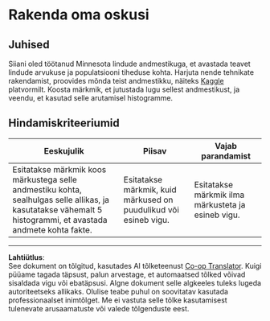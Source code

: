 <!--
CO_OP_TRANSLATOR_METADATA:
{
  "original_hash": "40eeb9b9f94009c537c7811f9f27f037",
  "translation_date": "2025-10-11T15:54:36+00:00",
  "source_file": "3-Data-Visualization/10-visualization-distributions/assignment.md",
  "language_code": "et"
}
-->
# Rakenda oma oskusi

## Juhised

Siiani oled töötanud Minnesota lindude andmestikuga, et avastada teavet lindude arvukuse ja populatsiooni tiheduse kohta. Harjuta nende tehnikate rakendamist, proovides mõnda teist andmestikku, näiteks [Kaggle](https://www.kaggle.com/) platvormilt. Koosta märkmik, et jutustada lugu sellest andmestikust, ja veendu, et kasutad selle arutamisel histogramme.

## Hindamiskriteeriumid

Eeskujulik | Piisav | Vajab parandamist
--- | --- | -- |
Esitatakse märkmik koos märkustega selle andmestiku kohta, sealhulgas selle allikas, ja kasutatakse vähemalt 5 histogrammi, et avastada andmete kohta fakte. | Esitatakse märkmik, kuid märkused on puudulikud või esineb vigu. | Esitatakse märkmik ilma märkusteta ja esineb vigu.

---

**Lahtiütlus**:  
See dokument on tõlgitud, kasutades AI tõlketeenust [Co-op Translator](https://github.com/Azure/co-op-translator). Kuigi püüame tagada täpsust, palun arvestage, et automaatsed tõlked võivad sisaldada vigu või ebatäpsusi. Algne dokument selle algkeeles tuleks lugeda autoriteetseks allikaks. Olulise teabe puhul on soovitatav kasutada professionaalset inimtõlget. Me ei vastuta selle tõlke kasutamisest tulenevate arusaamatuste või valede tõlgenduste eest.